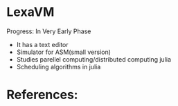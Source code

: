 # LexaVM

Progress: In Very Early Phase

- It has a text editor
- Simulator for ASM(small version)
- Studies parellel computing/distributed computing julia
- Scheduling algorithms in julia

# References:
